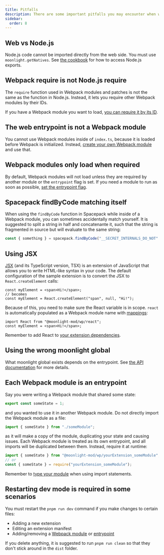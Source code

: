 ```yaml
---
title: Pitfalls
description: There are some important pitfalls you may encounter when writing moonlight extensions.
sidebar:
  order: 8
---
```


## Web vs Node.js

Node.js code cannot be imported directly from the web side. You must use `moonlight.getNatives`. See [the cookbook](/ext-dev/cookbook#sharing-code-between-nodejs-and-the-web) for how to access Node.js exports.

## Webpack require is not Node.js require

The `require` function used in Webpack modules and patches is not the same as the function in Node.js. Instead, it lets you require other Webpack modules by their IDs.

If you have a Webpack module you want to load, [you can require it by its ID](/ext-dev/webpack#importing-other-webpack-modules).

## The web entrypoint is not a Webpack module

You cannot use Webpack modules inside of `index.ts`, because it is loaded before Webpack is initialized. Instead, [create your own Webpack module](/ext-dev/webpack#webpack-module-insertion) and use that.

## Webpack modules only load when required

By default, Webpack modules will not load unless they are required by another module or the `entrypoint` flag is set. If you need a module to run as soon as possible, [set the entrypoint flag](/ext-dev/webpack#webpack-module-insertion).

## Spacepack findByCode matching itself

When using the `findByCode` function in Spacepack while inside of a Webpack module, you can sometimes accidentally match yourself. It is suggested to split a string in half and concatenante it, such that the string is fragmented in source but will evaluate to the same string:

```ts
const { something } = spacepack.findByCode("__SECRET_INTERNALS_DO_NOT" + "_USE_OR_YOU_WILL_BE_FIRED")[0].exports;
```

## Using JSX

[JSX](https://react.dev/learn/writing-markup-with-jsx) (and its TypeScript version, TSX) is an extension of JavaScript that allows you to write HTML-like syntax in your code. The default configuration of the sample extension is to convert the JSX to `React.createElement` calls:

```tsx
const myElement = <span>Hi!</span>;
// becomes
const myElement = React.createElement("span", null, "Hi!");
```

Because of this, you need to make sure the React variable is in scope. `react` is automatically populated as a Webpack module name with [mappings](/ext-dev/mappings):

```tsx
import React from "@moonlight-mod/wp/react";
const myElement = <span>Hi!</span>;
```

Remember to add React to [your extension dependencies](/ext-dev/webpack#webpack-module-insertion).

## Using the wrong moonlight global

What moonlight global exists depends on the entrypoint. See [the API documentation](/ext-dev/api) for more details.

## Each Webpack module is an entrypoint

Say you were writing a Webpack module that shared some state:

```ts title="someModule.ts"
export const someState = 1;
```

and you wanted to use it in another Webpack module. Do not directly import the Webpack module as a file:

```ts title="someOtherModule.ts"
import { someState } from "./someModule";
```

as it will make a copy of the module, duplicating your state and causing issues. Each Webpack module is treated as its own entrypoint, and all imports will be duplicated between them. Instead, require it at runtime:

```ts title="otherWebpackModule.ts"
import { someState } from "@moonlight-mod/wp/yourExtension_someModule";
// or
const { someState } = require("yourExtension_someModule");
```

Remember to [type your module](/ext-dev/webpack#importing-other-webpack-modules) when using import statements.

## Restarting dev mode is required in some scenarios

You must restart the `pnpm run dev` command if you make changes to certain files:

- Adding a new extension
- Editing an extension manifest
- Adding/removing a [Webpack module](/ext-dev/webpack#webpack-module-insertion) or [entrypoint](/ext-dev/cookbook#extension-entrypoints)

If you delete anything, it is suggested to run `pnpm run clean` so that they don't stick around in the `dist` folder.

